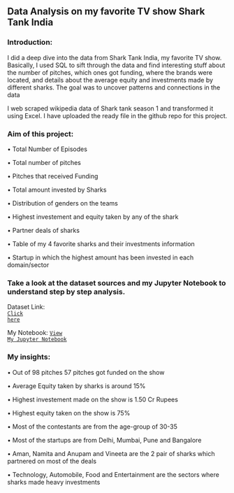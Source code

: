 ## Data Analysis on my favorite TV show Shark Tank India

### Introduction:

I did a deep dive into the data from Shark Tank India, my favorite TV show. Basically, I used SQL to sift through the data and find interesting stuff about the number of pitches, which ones got funding, where the brands were located, and details about the average equity and investments made by different sharks. The goal was to uncover patterns and connections in the data

I web scraped wikipedia data of Shark tank season 1 and transformed it using Excel. I have uploaded the ready file in the github repo for this project.
  
### Aim of this project:

•	Total Number of Episodes<br>

•	Total number of pitches<br>

•	Pitches that received Funding<br>

•	Total amount invested by Sharks<br>

•	Distribution of genders on the teams<br>

•	Highest investement and equity taken by any of the shark<br>

•	Partner deals of sharks<br>

•	Table of my 4 favorite sharks and their investments information<br>

•	Startup in which the highest amount has been invested in each domain/sector<br>

### Take a look at the dataset sources and my Jupyter Notebook to understand step by step analysis.

Dataset Link:<br>
<a href="https://github.com/Swapppyy/EDA-on-Shark-Tank-India/blob/main/data.csv"><code>Click here</code></a>

My Notebook: 
<a href="https://github.com/Swapppyy/EDA-on-Shark-Tank-India/blob/main/Shark_tank_analysis.ipynb" target="_blank"><code>View My Jupyter Notebook</code></a>

### My insights:

•	Out of 98 pitches 57 pitches got funded on the show<br>

•	Average Equity taken by sharks is around 15%<br>

•	Highest investement made on the show is 1.50 Cr Rupees<br>

•	Highest equity taken on the show is 75%<br>

•	Most of the contestants are from the age-group of 30-35<br>

•	Most of the startups are from Delhi, Mumbai, Pune and Bangalore<br>

•	Aman, Namita and Anupam and Vineeta are the 2 pair of sharks which partnered on most of the deals<br>

•	Technology, Automobile, Food and Entertainment are the sectors where sharks made heavy investments<br>

